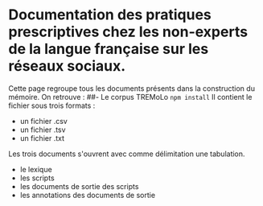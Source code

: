 # Documentation des pratiques prescriptives chez les non-experts de la langue française sur les réseaux sociaux.

Cette page regroupe tous les documents présents dans la construction du mémoire.
On retrouve :
##- Le corpus TREMoLo
`npm install`
  Il contient le fichier sous trois formats :
  * un fichier .csv 
  * un fichier .tsv
  * un fichier .txt

Les trois documents s'ouvrent avec comme délimitation une tabulation.

- le lexique 
- les scripts
- les documents de sortie des scripts
- les annotations des documents de sortie
